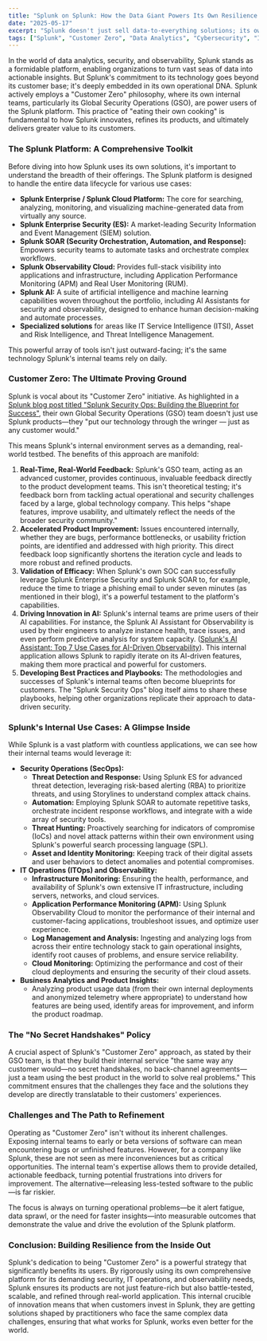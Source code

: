 ```yaml
---
title: "Splunk on Splunk: How the Data Giant Powers Its Own Resilience and Innovation"
date: "2025-05-17"
excerpt: "Splunk doesn't just sell data-to-everything solutions; its own teams are 'Customer Zero,' rigorously using the Splunk platform for their security, IT operations, and observability. Discover how this internal proving ground shapes more robust, effective, and battle-tested products for all users."
tags: ["Splunk", "Customer Zero", "Data Analytics", "Cybersecurity", "IT Operations", "Observability", "Product Development", "SecOps", "Splunk Enterprise Security", "Splunk SOAR", "AI in IT Operations"]
---
```


In the world of data analytics, security, and observability, Splunk stands as a formidable platform, enabling organizations to turn vast seas of data into actionable insights. But Splunk's commitment to its technology goes beyond its customer base; it's deeply embedded in its own operational DNA. Splunk actively employs a "Customer Zero" philosophy, where its own internal teams, particularly its Global Security Operations (GSO), are power users of the Splunk platform. This practice of "eating their own cooking" is fundamental to how Splunk innovates, refines its products, and ultimately delivers greater value to its customers.

### The Splunk Platform: A Comprehensive Toolkit

Before diving into how Splunk uses its own solutions, it's important to understand the breadth of their offerings. The Splunk platform is designed to handle the entire data lifecycle for various use cases:

* **Splunk Enterprise / Splunk Cloud Platform:** The core for searching, analyzing, monitoring, and visualizing machine-generated data from virtually any source.
* **Splunk Enterprise Security (ES):** A market-leading Security Information and Event Management (SIEM) solution.
* **Splunk SOAR (Security Orchestration, Automation, and Response):** Empowers security teams to automate tasks and orchestrate complex workflows.
* **Splunk Observability Cloud:** Provides full-stack visibility into applications and infrastructure, including Application Performance Monitoring (APM) and Real User Monitoring (RUM).
* **Splunk AI:** A suite of artificial intelligence and machine learning capabilities woven throughout the portfolio, including AI Assistants for security and observability, designed to enhance human decision-making and automate processes.
* **Specialized solutions** for areas like IT Service Intelligence (ITSI), Asset and Risk Intelligence, and Threat Intelligence Management.

This powerful array of tools isn't just outward-facing; it's the same technology Splunk's internal teams rely on daily.

### Customer Zero: The Ultimate Proving Ground

Splunk is vocal about its "Customer Zero" initiative. As highlighted in a [Splunk blog post titled "Splunk Security Ops: Building the Blueprint for Success"](https://www.splunk.com/en_us/blog/security/splunk-security-operations-blueprint-for-success.html), their own Global Security Operations (GSO) team doesn't just use Splunk products—they "put our technology through the wringer — just as any customer would."

This means Splunk's internal environment serves as a demanding, real-world testbed. The benefits of this approach are manifold:

1.  **Real-Time, Real-World Feedback:** Splunk's GSO team, acting as an advanced customer, provides continuous, invaluable feedback directly to the product development teams. This isn't theoretical testing; it's feedback born from tackling actual operational and security challenges faced by a large, global technology company. This helps "shape features, improve usability, and ultimately reflect the needs of the broader security community."
2.  **Accelerated Product Improvement:** Issues encountered internally, whether they are bugs, performance bottlenecks, or usability friction points, are identified and addressed with high priority. This direct feedback loop significantly shortens the iteration cycle and leads to more robust and refined products.
3.  **Validation of Efficacy:** When Splunk's own SOC can successfully leverage Splunk Enterprise Security and Splunk SOAR to, for example, reduce the time to triage a phishing email to under seven minutes (as mentioned in their blog), it's a powerful testament to the platform's capabilities.
4.  **Driving Innovation in AI:** Splunk's internal teams are prime users of their AI capabilities. For instance, the Splunk AI Assistant for Observability is used by their engineers to analyze instance health, trace issues, and even perform predictive analysis for system capacity. ([Splunk's AI Assistant: Top 7 Use Cases for AI-Driven Observability](https://www.splunk.com/en_us/blog/artificial-intelligence/top-splunk-ai-use-cases-for-observability.html)). This internal application allows Splunk to rapidly iterate on its AI-driven features, making them more practical and powerful for customers.
5.  **Developing Best Practices and Playbooks:** The methodologies and successes of Splunk's internal teams often become blueprints for customers. The "Splunk Security Ops" blog itself aims to share these playbooks, helping other organizations replicate their approach to data-driven security.

### Splunk's Internal Use Cases: A Glimpse Inside

While Splunk is a vast platform with countless applications, we can see how their internal teams would leverage it:

* **Security Operations (SecOps):**
    * **Threat Detection and Response:** Using Splunk ES for advanced threat detection, leveraging risk-based alerting (RBA) to prioritize threats, and using Storylines to understand complex attack chains.
    * **Automation:** Employing Splunk SOAR to automate repetitive tasks, orchestrate incident response workflows, and integrate with a wide array of security tools.
    * **Threat Hunting:** Proactively searching for indicators of compromise (IoCs) and novel attack patterns within their own environment using Splunk's powerful search processing language (SPL).
    * **Asset and Identity Monitoring:** Keeping track of their digital assets and user behaviors to detect anomalies and potential compromises.
* **IT Operations (ITOps) and Observability:**
    * **Infrastructure Monitoring:** Ensuring the health, performance, and availability of Splunk's own extensive IT infrastructure, including servers, networks, and cloud services.
    * **Application Performance Monitoring (APM):** Using Splunk Observability Cloud to monitor the performance of their internal and customer-facing applications, troubleshoot issues, and optimize user experience.
    * **Log Management and Analysis:** Ingesting and analyzing logs from across their entire technology stack to gain operational insights, identify root causes of problems, and ensure service reliability.
    * **Cloud Monitoring:** Optimizing the performance and cost of their cloud deployments and ensuring the security of their cloud assets.
* **Business Analytics and Product Insights:**
    * Analyzing product usage data (from their own internal deployments and anonymized telemetry where appropriate) to understand how features are being used, identify areas for improvement, and inform the product roadmap.

### The "No Secret Handshakes" Policy

A crucial aspect of Splunk's "Customer Zero" approach, as stated by their GSO team, is that they build their internal service "the same way any customer would—no secret handshakes, no back-channel agreements—just a team using the best product in the world to solve real problems." This commitment ensures that the challenges they face and the solutions they develop are directly translatable to their customers' experiences.

### Challenges and The Path to Refinement

Operating as "Customer Zero" isn't without its inherent challenges. Exposing internal teams to early or beta versions of software can mean encountering bugs or unfinished features. However, for a company like Splunk, these are not seen as mere inconveniences but as critical opportunities. The internal team's expertise allows them to provide detailed, actionable feedback, turning potential frustrations into drivers for improvement. The alternative—releasing less-tested software to the public—is far riskier.

The focus is always on turning operational problems—be it alert fatigue, data sprawl, or the need for faster insights—into measurable outcomes that demonstrate the value and drive the evolution of the Splunk platform.

### Conclusion: Building Resilience from the Inside Out

Splunk's dedication to being "Customer Zero" is a powerful strategy that significantly benefits its users. By rigorously using its own comprehensive platform for its demanding security, IT operations, and observability needs, Splunk ensures its products are not just feature-rich but also battle-tested, scalable, and refined through real-world application. This internal crucible of innovation means that when customers invest in Splunk, they are getting solutions shaped by practitioners who face the same complex data challenges, ensuring that what works for Splunk, works even better for the world.